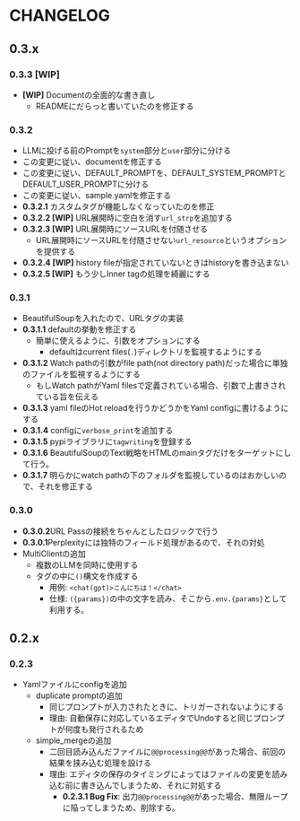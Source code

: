 # CHANGELOG

## 0.3.x

### 0.3.3 [WIP]
 - **[WIP]** Documentの全面的な書き直し
   - READMEにだらっと書いていたのを修正する

### 0.3.2
  - LLMに投げる前のPromptを`system`部分と`user`部分に分ける
   - この変更に従い、documentを修正する
   - この変更に従い、DEFAULT_PROMPTを、DEFAULT_SYSTEM_PROMPTとDEFAULT_USER_PROMPTに分ける
   - この変更に従い、sample.yamlを修正する
 - **0.3.2.1** カスタムタグが機能しなくなっていたのを修正
 - **0.3.2.2 [WIP]** URL展開時に空白を消す`url_strp`を追加する
 - **0.3.2.3 [WIP]** URL展開時にソースURLを付随させる
   - URL展開時にソースURLを付随させない`url_resource`というオプションを提供する
 - **0.3.2.4 [WIP]** history fileが指定されていないときはhistoryを書き込まない 
 - **0.3.2.5 [WIP]** もう少しInner tagの処理を綺麗にする

### 0.3.1
 - BeautifulSoupを入れたので、URLタグの実装
 - **0.3.1.1** defaultの挙動を修正する
   - 簡単に使えるように、引数をオプションにする
     - defaultはcurrent files(`.`)ディレクトリを監視するようにする
 - **0.3.1.2**  Watch pathの引数がfile path(not directory path)だった場合に単独のファイルを監視するようにする
   - もしWatch pathがYaml filesで定義されている場合、引数で上書きされている旨を伝える
 - **0.3.1.3** yaml fileのHot reloadを行うかどうかをYaml configに書けるようにする
 - **0.3.1.4** configに`verbose_print`を追加する
 - **0.3.1.5** pypiライブラリに`tagwriting`を登録する
 - **0.3.1.6** BeautifulSoupのText戦略をHTMLのmainタグだけをターゲットにして行う。
 - **0.3.1.7** 明らかにwatch pathの下のフォルダを監視しているのはおかしいので、それを修正する

### 0.3.0
- **0.3.0.2**URL Passの接続をちゃんとしたロジックで行う
- **0.3.0.1**Perplexityには独特のフィールド処理があるので、それの対処
- MultiClientの追加
  - 複数のLLMを同時に使用する
  - タグの中に`()`構文を作成する
    - 用例: `<chat(gpt)>こんにちは！</chat>`
    - 仕様: `({params})`の中の文字を読み、そこから`.env.{params}`として利用する。

## 0.2.x

### 0.2.3

- Yamlファイルにconfigを追加
  - duplicate promptの追加
    - 同じプロンプトが入力されたときに、トリガーされないようにする
    - 理由: 自動保存に対応しているエディタでUndoすると同じプロンプトが何度も発行されるため
  - simple_mergeの追加
    - 二回目読み込んだファイルに`@@processing@@`があった場合、前回の結果を挟み込む処理を設ける
    - 理由: エディタの保存のタイミングによってはファイルの変更を読み込む前に書き込んでしまうため、それに対処する
      -  **0.2.3.1 Bug Fix**: 出力`@@processing@@`があった場合、無限ループに陥ってしまうため、削除する。